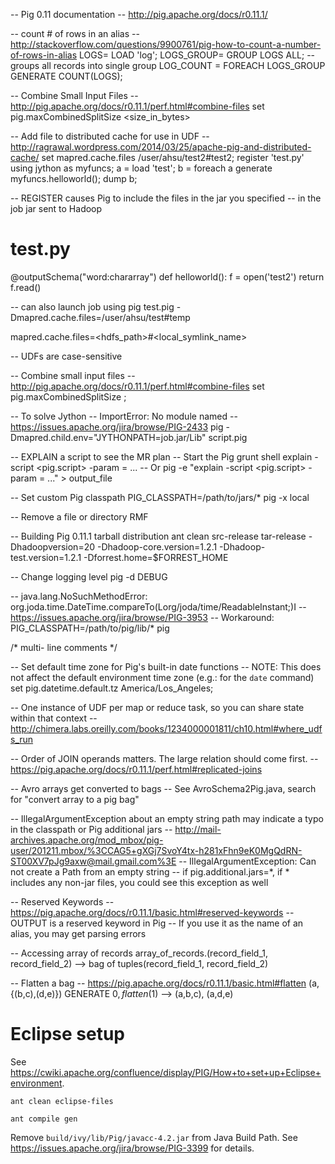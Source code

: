-- Pig 0.11 documentation
-- http://pig.apache.org/docs/r0.11.1/

-- count # of rows in an alias
-- http://stackoverflow.com/questions/9900761/pig-how-to-count-a-number-of-rows-in-alias
LOGS= LOAD 'log';
LOGS_GROUP= GROUP LOGS ALL; -- groups all records into single group
LOG_COUNT = FOREACH LOGS_GROUP GENERATE COUNT(LOGS);

-- Combine Small Input Files
-- http://pig.apache.org/docs/r0.11.1/perf.html#combine-files
set pig.maxCombinedSplitSize <size_in_bytes>

-- Add file to distributed cache for use in UDF
-- http://ragrawal.wordpress.com/2014/03/25/apache-pig-and-distributed-cache/
set mapred.cache.files /user/ahsu/test2#test2;
register 'test.py' using jython as myfuncs;
a = load 'test';
b = foreach a generate myfuncs.helloworld();
dump b;

-- REGISTER causes Pig to include the files in the jar you specified
-- in the job jar sent to Hadoop

# test.py
@outputSchema("word:chararray")
def helloworld():
    f = open('test2')
    return f.read()

-- can also launch job using
pig test.pig -Dmapred.cache.files=/user/ahsu/test#temp

mapred.cache.files=<hdfs_path>#<local_symlink_name>

-- UDFs are case-sensitive

-- Combine small input files
-- http://pig.apache.org/docs/r0.11.1/perf.html#combine-files
set pig.maxCombinedSplitSize <sizeInBytes>;

-- To solve Jython
-- ImportError: No module named <module>
-- https://issues.apache.org/jira/browse/PIG-2433
pig -Dmapred.child.env="JYTHONPATH=job.jar/Lib" script.pig

-- EXPLAIN a script to see the MR plan
-- Start the Pig grunt shell
explain -script <pig.script> -param <name>=<value> ...
-- Or
pig -e "explain -script <pig.script> -param <name>=<value> ..." > output_file

-- Set custom Pig classpath
PIG_CLASSPATH=/path/to/jars/* pig -x local

-- Remove a file or directory
RMF <file>

-- Building Pig 0.11.1 tarball distribution
ant clean src-release tar-release -Dhadoopversion=20  -Dhadoop-core.version=1.2.1 -Dhadoop-test.version=1.2.1 -Dforrest.home=$FORREST_HOME

-- Change logging level
pig -d DEBUG

-- java.lang.NoSuchMethodError: org.joda.time.DateTime.compareTo(Lorg/joda/time/ReadableInstant;)I
-- https://issues.apache.org/jira/browse/PIG-3953
-- Workaround:
PIG_CLASSPATH=/path/to/pig/lib/* pig

/* multi-
line
comments */

-- Set default time zone for Pig's built-in date functions
-- NOTE: This does not affect the default environment time zone (e.g.: for the `date` command)
set pig.datetime.default.tz America/Los_Angeles;

-- One instance of UDF per map or reduce task, so you can share state within that context
-- http://chimera.labs.oreilly.com/books/1234000001811/ch10.html#where_udfs_run

-- Order of JOIN operands matters. The large relation should come first.
-- https://pig.apache.org/docs/r0.11.1/perf.html#replicated-joins

-- Avro arrays get converted to bags
-- See AvroSchema2Pig.java, search for "convert array to a pig bag"

-- IllegalArgumentException about an empty string path may indicate a typo in the classpath or Pig additional jars
-- http://mail-archives.apache.org/mod_mbox/pig-user/201211.mbox/%3CCAG5+gXGj7SvoY4tx-h281xFhn9eK0MgQdRN-ST00XV7pJg9axw@mail.gmail.com%3E
-- IllegalArgumentException: Can not create a Path from an empty string
-- if pig.additional.jars=*, if * includes any non-jar files, you could see this exception as well

-- Reserved Keywords
-- https://pig.apache.org/docs/r0.11.1/basic.html#reserved-keywords
-- OUTPUT is a reserved keyword in Pig
-- If you use it as the name of an alias, you may get parsing errors

-- Accessing array of records
array_of_records.(record_field_1, record_field_2) --> bag of tuples(record_field_1, record_field_2)

-- Flatten a bag
-- https://pig.apache.org/docs/r0.11.1/basic.html#flatten
(a, {(b,c),(d,e)})
GENERATE $0, flatten($1) --> (a,b,c), (a,d,e)

# Eclipse setup
See https://cwiki.apache.org/confluence/display/PIG/How+to+set+up+Eclipse+environment.
```
ant clean eclipse-files

ant compile gen
```
Remove `build/ivy/lib/Pig/javacc-4.2.jar` from Java Build Path. See https://issues.apache.org/jira/browse/PIG-3399 for details.